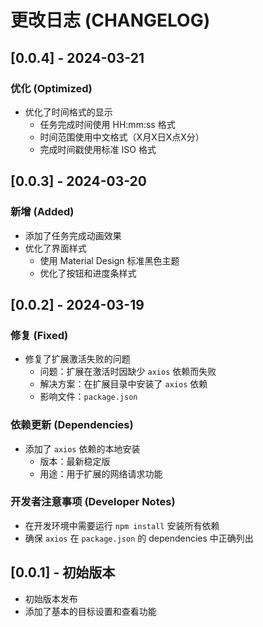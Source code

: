 # 更改日志 (CHANGELOG)

## [0.0.4] - 2024-03-21

### 优化 (Optimized)
- 优化了时间格式的显示
  - 任务完成时间使用 HH:mm:ss 格式
  - 时间范围使用中文格式（X月X日X点X分）
  - 完成时间戳使用标准 ISO 格式

## [0.0.3] - 2024-03-20

### 新增 (Added)
- 添加了任务完成动画效果
- 优化了界面样式
  - 使用 Material Design 标准黑色主题
  - 优化了按钮和进度条样式

## [0.0.2] - 2024-03-19

### 修复 (Fixed)
- 修复了扩展激活失败的问题
  - 问题：扩展在激活时因缺少 `axios` 依赖而失败
  - 解决方案：在扩展目录中安装了 `axios` 依赖
  - 影响文件：`package.json`

### 依赖更新 (Dependencies)
- 添加了 `axios` 依赖的本地安装
  - 版本：最新稳定版
  - 用途：用于扩展的网络请求功能

### 开发者注意事项 (Developer Notes)
- 在开发环境中需要运行 `npm install` 安装所有依赖
- 确保 `axios` 在 `package.json` 的 dependencies 中正确列出

## [0.0.1] - 初始版本

- 初始版本发布
- 添加了基本的目标设置和查看功能 